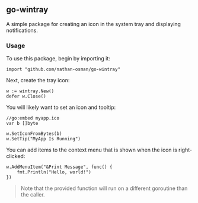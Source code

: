 ## go-wintray

A simple package for creating an icon in the system tray and displaying notifications.

### Usage

To use this package, begin by importing it:

```golang
import "github.com/nathan-osman/go-wintray"
```

Next, create the tray icon:

```golang
w := wintray.New()
defer w.Close()
```

You will likely want to set an icon and tooltip:

```golang
//go:embed myapp.ico
var b []byte

w.SetIconFromBytes(b)
w.SetTip("MyApp Is Running")
```

You can add items to the context menu that is shown when the icon is right-clicked:

```golang
w.AddMenuItem("&Print Message", func() {
    fmt.Println("Hello, world!")
})
```

> Note that the provided function will run on a different goroutine than the caller.
